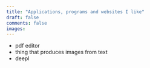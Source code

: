 ```yaml
---
title: "Applications, programs and websites I like"
draft: false
comments: false
images:
---
```


* pdf editor
* thing that produces images from text
* deepl